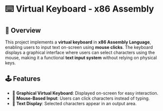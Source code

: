 # ⌨️ Virtual Keyboard - x86 Assembly

## 📌 Overview
This project implements a **virtual keyboard** in **x86 Assembly Language**, enabling users to input text on-screen using **mouse clicks**. The keyboard displays a graphical interface where users can select characters using the mouse, making it a functional **text input system** without relying on physical keys.

## 🕹️ Features
- 🔹 **Graphical Virtual Keyboard**: Displayed on-screen for easy interaction.
- 🔹 **Mouse-Based Input**: Users can click characters instead of typing.
- 🔹 **Text Display**: Selected characters appear in an output area.
